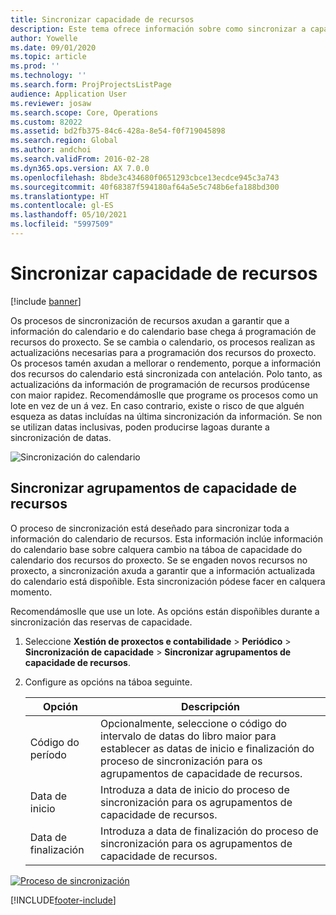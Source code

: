 ```yaml
---
title: Sincronizar capacidade de recursos
description: Este tema ofrece información sobre como sincronizar a capacidade dun recurso entre calendarios e proxectos.
author: Yowelle
ms.date: 09/01/2020
ms.topic: article
ms.prod: ''
ms.technology: ''
ms.search.form: ProjProjectsListPage
audience: Application User
ms.reviewer: josaw
ms.search.scope: Core, Operations
ms.custom: 82022
ms.assetid: bd2fb375-84c6-428a-8e54-f0f719045898
ms.search.region: Global
ms.author: andchoi
ms.search.validFrom: 2016-02-28
ms.dyn365.ops.version: AX 7.0.0
ms.openlocfilehash: 8bde3c434680f0651293cbce13ecdce945c3a743
ms.sourcegitcommit: 40f68387f594180af64a5e5c748b6efa188bd300
ms.translationtype: HT
ms.contentlocale: gl-ES
ms.lasthandoff: 05/10/2021
ms.locfileid: "5997509"
---
```

# <a name="synchronize-resource-capacity"></a>Sincronizar capacidade de recursos

[!include [banner](../includes/banner.md)]

Os procesos de sincronización de recursos axudan a garantir que a información do calendario e do calendario base chega á programación de recursos do proxecto. Se se cambia o calendario, os procesos realizan as actualizacións necesarias para a programación dos recursos do proxecto. Os procesos tamén axudan a mellorar o rendemento, porque a información dos recursos do calendario está sincronizada con antelación. Polo tanto, as actualizacións da información de programación de recursos prodúcense con maior rapidez. Recomendámoslle que programe os procesos como un lote en vez de un á vez. En caso contrario, existe o risco de que alguén esqueza as datas incluídas na última sincronización da información. Se non se utilizan datas inclusivas, poden producirse lagoas durante a sincronización de datas.

![Sincronización do calendario](./media/projectresourcing04-1024x471.jpg)

## <a name="synchronize-resource-capacity-roll-ups"></a>Sincronizar agrupamentos de capacidade de recursos

O proceso de sincronización está deseñado para sincronizar toda a información do calendario de recursos. Esta información inclúe información do calendario base sobre calquera cambio na táboa de capacidade do calendario dos recursos do proxecto. Se se engaden novos recursos no proxecto, a sincronización axuda a garantir que a información actualizada do calendario está dispoñible. Esta sincronización pódese facer en calquera momento.

Recomendámoslle que use un lote. As opcións están dispoñibles durante a sincronización das reservas de capacidade.

1. Seleccione **Xestión de proxectos e contabilidade** &gt; **Periódico** &gt; **Sincronización de capacidade** &gt; **Sincronizar agrupamentos de capacidade de recursos**.
2. Configure as opcións na táboa seguinte.

    | Opción      | Descripción |
    |-------------|-------------|
    | Código do período | Opcionalmente, seleccione o código do intervalo de datas do libro maior para establecer as datas de inicio e finalización do proceso de sincronización para os agrupamentos de capacidade de recursos. |
    | Data de inicio  | Introduza a data de inicio do proceso de sincronización para os agrupamentos de capacidade de recursos. |
    | Data de finalización    | Introduza a data de finalización do proceso de sincronización para os agrupamentos de capacidade de recursos. |

[![Proceso de sincronización](./media/projectresourcing09.jpg)](./media/projectresourcing09.jpg)


[!INCLUDE[footer-include](../includes/footer-banner.md)]
